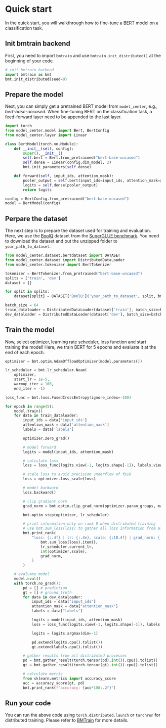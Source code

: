 # Quick start

In the quick start, you will walkthrough how to fine-tune a [BERT](https://arxiv.org/abs/1810.04805) model on a classification task.

## Init bmtrain backend
First, you need to import `bmtrain` and use `bmtrain.init_distributed()` at the beginning of your code. 

```python
# init bmtrain backend
import bmtrain as bmt
bmt.init_distributed(seed=0)
```

## Prepare the model
Next, you can simply get a pretrained BERT model from `model_center`, e.g., *bert-base-uncased*. When fine-tuning BERT on the classification task, a feed-forward layer need to be appended to the last layer.

```python
import torch
from model_center.model import Bert, BertConfig
from model_center.layer import Linear

class BertModel(torch.nn.Module):
    def __init__(self, config):
        super().__init__()
        self.bert = Bert.from_pretrained("bert-base-uncased")
        self.dense = Linear(config.dim_model, 2)
        bmt.init_parameters(self.dense)

    def forward(self, input_ids, attention_mask):
        pooler_output = self.bert(input_ids=input_ids, attention_mask=attention_mask).pooler_output
        logits = self.dense(pooler_output)
        return logits

config = BertConfig.from_pretrained("bert-base-uncased")
model = BertModel(config)
```

## Perpare the dataset
The next step is to prepare the dataset used for training and evaluation. Here, we use the [BoolQ](https://github.com/google-research-datasets/boolean-questions) dataset from the [SuperGLUE benchmark](https://super.gluebenchmark.com/). You need to download the dataset and put the unzipped folder to `your_path_to_dataset`.

```python
from model_center.dataset.bertdataset import DATASET
from model_center.dataset import DistributedDataLoader
from model_center.tokenizer import BertTokenizer

tokenizer = BertTokenizer.from_pretrained("bert-base-uncased")
splits = ['train', 'dev']
dataset = {}

for split in splits:
    dataset[split] = DATASET['BoolQ']('your_path_to_dataset', split, bmt.rank(), bmt.world_size(), tokenizer, max_encoder_length=512)

batch_size = 64
train_dataloader = DistributedDataLoader(dataset['train'], batch_size=batch_size, shuffle=True)
dev_dataloader = DistributedDataLoader(dataset['dev'], batch_size=batch_size, shuffle=False)
```

## Train the model
Now, select optimizer, learning rate scheduler, loss function and start training the model! Here, we train BERT for 5 epochs and evaluate it at the end of each epoch.

```python
optimizer = bmt.optim.AdamOffloadOptimizer(model.parameters())

lr_scheduler = bmt.lr_scheduler.Noam(
    optimizer, 
    start_lr = 1e-5,
    warmup_iter = 100, 
    end_iter = -1)

loss_func = bmt.loss.FusedCrossEntropy(ignore_index=-100)

for epoch in range(5):
    model.train()
    for data in train_dataloader:
        input_ids = data['input_ids']
        attention_mask = data['attention_mask']
        labels = data['labels']

        optimizer.zero_grad()

        # model forward
        logits = model(input_ids, attention_mask)

        # calculate loss
        loss = loss_func(logits.view(-1, logits.shape[-1]), labels.view(-1))

        # scale loss to avoid precision underflow of fp16
        loss = optimizer.loss_scale(loss)

        # model backward
        loss.backward()

        # clip gradient norm
        grad_norm = bmt.optim.clip_grad_norm(optimizer.param_groups, max_norm=10.0, scale = optimizer.scale, norm_type = 2)

        bmt.optim_step(optimizer, lr_scheduler)

        # print information only on rank 0 when distributed training
        # use bmt.sum_loss(loss) to gather all loss information from all distributed processes
        bmt.print_rank(
            "loss: {:.4f} | lr: {:.4e}, scale: {:10.4f} | grad_norm: {:.4f} |".format(
                bmt.sum_loss(loss).item(),
                lr_scheduler.current_lr,
                int(optimizer.scale),
                grad_norm,
            )
        )

    # evaluate model
    model.eval()
    with torch.no_grad():
        pd = [] # prediction
        gt = [] # ground_truth
        for data in dev_dataloader:
            input_ids = data["input_ids"]
            attention_mask = data["attention_mask"]
            labels = data["labels"]

            logits = model(input_ids, attention_mask)
            loss = loss_func(logits.view(-1, logits.shape[-1]), labels.view(-1))

            logits = logits.argmax(dim=-1)

            pd.extend(logits.cpu().tolist())
            gt.extend(labels.cpu().tolist())

        # gather results from all distributed processes
        pd = bmt.gather_result(torch.tensor(pd).int()).cpu().tolist()
        gt = bmt.gather_result(torch.tensor(gt).int()).cpu().tolist()

        # calculate metric
        from sklearn.metrics import accuracy_score
        acc = accuracy_score(gt, pd)
        bmt.print_rank(f"accuracy: {acc*100:.2f}")
```

## Run your code
You can run the above code using `torch.distributed.launch` or `torchrun` for distributed training. Please refer to [BMTrain](https://github.com/OpenBMB/BMTrain#step-4-launch-distributed-training) for more details.

